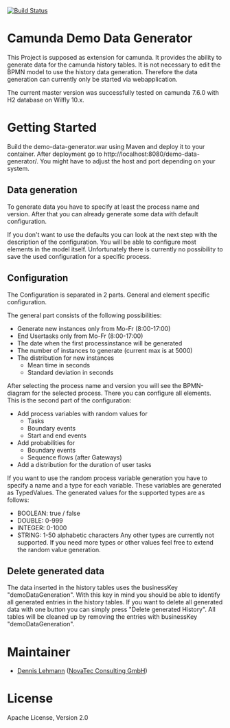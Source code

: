 [![Build Status](https://travis-ci.org/lehmanndennis/camunda-demo-data-generator.svg?branch=master)](https://travis-ci.org/lehmanndennis/camunda-demo-data-generator)

Camunda Demo Data Generator
===========================

This Project is supposed as extension for camunda.
It provides the ability to generate data for the camunda history tables.
It is not necessary to edit the BPMN model to use the history data generation. 
Therefore the data generation can currently only be started via webapplication.

The current master version was successfully tested on camunda 7.6.0 with H2 database on Wilfly 10.x.

# Getting Started

Build the demo-data-generator.war using Maven and deploy it to your container.
After deployment go to http://localhost:8080/demo-data-generator/. You might have to adjust the host and port depending on your system.

## Data generation

To generate data you have to specify at least the process name and version.
After that you can already generate some data with default configuration.

If you don't want to use the defaults you can look at the next step with the description of the configuration.
You will be able to configure most elements in the model itself.
Unfortunately there is currently no possibility to save the used configuration for a specific process.

## Configuration

The Configuration is separated in 2 parts. General and element specific configuration.

The general part consists of the following possibilities:
* Generate new instances only from Mo-Fr (8:00-17:00)
* End Usertasks only from Mo-Fr (8:00-17:00)
* The date when the first processinstance will be generated
* The number of instances to generate (current max is at 5000)
* The distribution for new instances
    * Mean time in seconds
    * Standard deviation in seconds

After selecting the process name and version you will see the BPMN-diagram for the selected process.
There you can configure all elements. This is the second part of the configuration:
* Add process variables with random values for
    * Tasks
    * Boundary events
    * Start and end events
* Add probabilities for
    * Boundary events
    * Sequence flows (after Gateways)
* Add a distribution for the duration of user tasks

If you want to use the random process variable generation you have to specify a name and a type for each variable.
These variables are generated as TypedValues.
The generated values for the supported types are as follows:
* BOOLEAN: true / false
* DOUBLE: 0-999
* INTEGER: 0-1000
* STRING: 1-50 alphabetic characters
Any other types are currently not supported. If you need more types or other values feel free to extend the random value generation.

## Delete generated data

The data inserted in the history tables uses the businessKey "demoDataGeneration". 
With this key in mind you should be able to identify all generated entries in the history tables.
If you want to delete all generated data with one button you can simply press "Delete generated History". 
All tables will be cleaned up by removing the entries with businessKey "demoDataGeneration".

# Maintainer

- [Dennis Lehmann](https://github.com/lehmanndennis) ([NovaTec Consulting GmbH](http://www.novatec-gmbh.de/))

# License

Apache License, Version 2.0